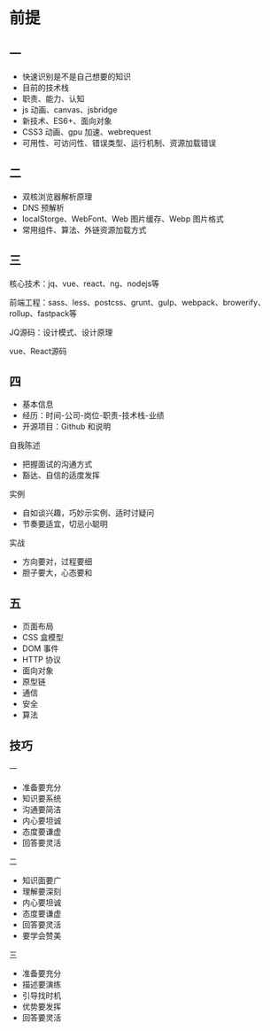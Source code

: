 # 前提

## 一

- 快速识别是不是自己想要的知识
- 目前的技术栈
- 职责、能力、认知
- js 动画、canvas、jsbridge
- 新技术、ES6+、面向对象
- CSS3 动画、gpu 加速、webrequest
- 可用性、可访问性、错误类型、运行机制、资源加载错误

## 二

- 双核浏览器解析原理
- DNS 预解析
- localStorge、WebFont、Web 图片缓存、Webp 图片格式
- 常用组件、算法、外链资源加载方式

## 三

核心技术：jq、vue、react、ng、nodejs等

前端工程：sass、less、postcss、grunt、gulp、webpack、browerify、rollup、fastpack等

JQ源码：设计模式、设计原理

vue、React源码

## 四

- 基本信息
- 经历：时间-公司-岗位-职责-技术栈-业绩
- 开源项目：Github 和说明

自我陈述
- 把握面试的沟通方式
- 豁达、自信的适度发挥

实例
- 自如谈兴趣，巧妙示实例、适时讨疑问
- 节奏要适宜，切忌小聪明

实战
- 方向要对，过程要细
- 胆子要大，心态要和


## 五

- 页面布局
- CSS 盒模型
- DOM 事件
- HTTP 协议
- 面向对象
- 原型链
- 通信
- 安全
- 算法

## 技巧

一
- 准备要充分
- 知识要系统
- 沟通要简洁
- 内心要坦诚
- 态度要谦虚
- 回答要灵活

二
- 知识面要广
- 理解要深刻
- 内心要坦诚
- 态度要谦虚
- 回答要灵活
- 要学会赞美

三
- 准备要充分
- 描述要演练
- 引导找时机
- 优势要发挥
- 回答要灵活
